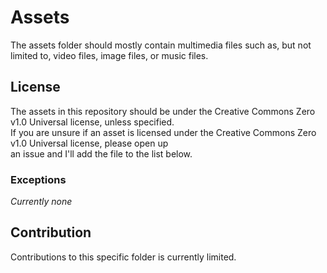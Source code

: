 # Assets
The assets folder should mostly contain multimedia files such as, but not limited to, video files, image files, or music files.

## License
The assets in this repository should be under the Creative Commons Zero v1.0 Universal license, unless specified.\
If you are unsure if an asset is licensed under the Creative Commons Zero v1.0 Universal license, please open up\
an issue and I'll add the file to the list below.

### Exceptions
_Currently none_

## Contribution
Contributions to this specific folder is currently limited.
